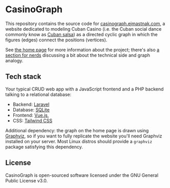 # CasinoGraph

This repository contains the source code for [casinograph.ejmastnak.com](https://casinograph.ejmastnak.com/), a website dedicated to modeling Cuban Casino (i.e. the Cuban social dance commonly know as [Cuban salsa](https://en.wikipedia.org/wiki/Cuban_salsa)) as a directed cyclic graph in which the figures (edges) connect the positions (vertices).

See [the home page](https://casinograph.ejmastnak.com/) for more information about the project; there's also [a section for nerds](https://casinograph.ejmastnak.com/#nerds) discussing a bit about the technical side and graph analogy.

## Tech stack

Your typical CRUD web app with a JavaScript frontend and a PHP backend talking to a relational database:

- Backend: [Laravel](https://laravel.com/)
- Database: [SQLite](https://www.sqlite.org/index.html)
- Frontend: [Vue.js](https://vuejs.org/), 
- CSS: [Tailwind CSS](https://tailwindcss.com/)

Additional dependency: the graph on the home page is drawn using [Graphviz](https://www.graphviz.org/), so if you want to fully replicate the website you'll need Graphviz installed on your server. Most Linux distros should provide a `graphviz` package satisfying this dependency.

## License

CasinoGraph is open-sourced software licensed under the GNU General Public License v3.0.

